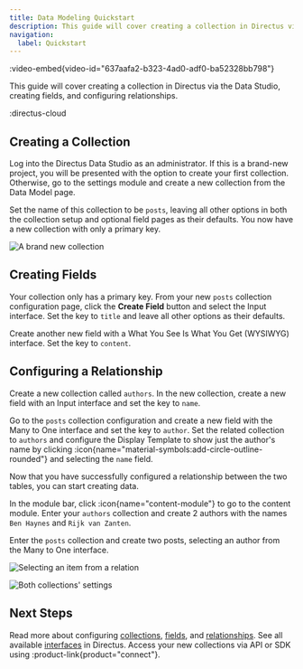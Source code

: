 ```yaml
---
title: Data Modeling Quickstart
description: This guide will cover creating a collection in Directus via the Data Studio, creating fields, and configuring relationships.
navigation:
  label: Quickstart
---
```


:video-embed{video-id="637aafa2-b323-4ad0-adf0-ba52328bb798"}

This guide will cover creating a collection in Directus via the Data Studio, creating fields, and configuring relationships.

:directus-cloud

## Creating a Collection

Log into the Directus Data Studio as an administrator. If this is a brand-new project, you will be presented with the option to create your first collection. Otherwise, go to the settings module and create a new collection from the Data Model page.

Set the name of this collection to be `posts`, leaving all other options in both the collection setup and optional field pages as their defaults. You now have a new collection with only a primary key.

![A brand new collection](https://product-team.directus.app/assets/2e088221-6bc5-4c00-b348-e23f77a9a748.webp)

## Creating Fields

Your collection only has a primary key. From your new `posts` collection configuration page, click the **Create Field** button and select the Input interface. Set the key to `title` and leave all other options as their defaults.

Create another new field with a What You See Is What You Get (WYSIWYG) interface. Set the key to `content`.

## Configuring a Relationship

Create a new collection called `authors`. In the new collection, create a new field with an Input interface and set the key to `name`.

Go to the `posts` collection configuration and create a new field with the Many to One interface and set the key to `author`. Set the related collection to `authors` and configure the Display Template to show just the author's name by clicking :icon{name="material-symbols:add-circle-outline-rounded"} and selecting the `name` field.

Now that you have successfully configured a relationship between the two tables, you can start creating data.

In the module bar, click :icon{name="content-module"} to go to the content module. Enter your `authors` collection and create 2 authors with the names `Ben Haynes` and `Rijk van Zanten`.

Enter the `posts` collection and create two posts, selecting an author from the Many to One interface.

![Selecting an item from a relation](https://product-team.directus.app/assets/73e236ac-322f-4565-ba98-172a5596bcad.webp)

![Both collections' settings](https://product-team.directus.app/assets/8a641c77-e13b-4bec-ae54-085a5484cd32.webp)

## Next Steps

Read more about configuring [collections](/data-modeling/collections), [fields](/data-modeling/fields), and [relationships](/data-modeling/relationships). See all available [interfaces](/data-modeling/interfaces) in Directus. Access your new collections via API or SDK using :product-link{product="connect"}.
